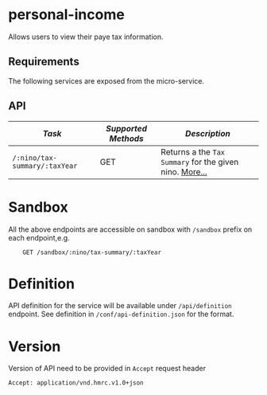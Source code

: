 personal-income
=============================================

Allows users to view their paye tax information.

Requirements
------------

The following services are exposed from the micro-service.

API
---

| *Task* | *Supported Methods* | *Description* |
|--------|----|----|
| ```/:nino/tax-summary/:taxYear``` | GET | Returns a the ```Tax Summary``` for the given nino. [More...](docs/tax-summary.md)  |


# Sandbox
All the above endpoints are accessible on sandbox with `/sandbox` prefix on each endpoint,e.g.
```
    GET /sandbox/:nino/tax-summary/:taxYear
```

# Definition
API definition for the service will be available under `/api/definition` endpoint.
See definition in `/conf/api-definition.json` for the format.

# Version
Version of API need to be provided in `Accept` request header
```
Accept: application/vnd.hmrc.v1.0+json
```